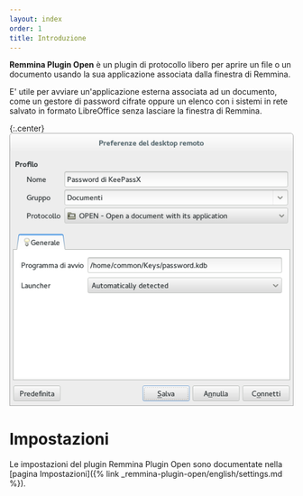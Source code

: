 ```yaml
---
layout: index
order: 1
title: Introduzione
---
```

**Remmina Plugin Open** è un plugin di protocollo libero per aprire un file o un
documento usando la sua applicazione associata dalla finestra di Remmina.

E' utile per avviare un'applicazione esterna associata ad un documento, come un
gestore di password cifrate oppure un elenco con i sistemi in rete salvato in
formato LibreOffice senza lasciare la finestra di Remmina.

{:.center}
![Impostazioni generali](/resources/remmina-plugin-open/archive/latest/italian/general.png)

# Impostazioni

Le impostazioni del plugin Remmina Plugin Open sono documentate nella
[pagina Impostazioni]({% link _remmina-plugin-open/english/settings.md %}).
